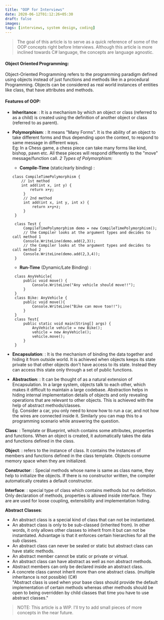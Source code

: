 ```yaml
---
title: "OOP for Interviews"
date: 2020-06-12T01:12:26+05:30
draft: false
images:
tags: [interviews, system design, coding]
---
```

> The goal of this article is to serve as a quick reference of some of the OOP concepts right before Interviews. Although this article is more inclined towards C# language, the concepts are language agnostic.

#### Object Oriented Programming:
Object-Oriented Programming refers to the programming paradigm defined using objects instead of just functions and methods like in a procedural Programming. Objects can be considered as real world instances of entities like class, that have attributes and methods.

#### Features of OOP:
* **Inheritance**:
  : It is a mechanism by which an object or class (referred to as a child) is created using the definition of another object or class (referred to as parent).
- **Polymorphism**:
  : It means "Many Forms". It is the ability of an object to take different forms and thus depending upon the context, to respond to same message in different ways.   
Eg: In a Chess game, a chess piece can take many forms like kind, bishop, pawn etc. All these pieces will respond differently to the "move" message/function call. 
*2 Types of Polymorphism:*
   * **Compile-Time** (static/early binding) : 
   ```
   class CompileTimePolymorphism {
       // 1st method
       int add(int x, int y) {
           return x+y;
        }
        // 2nd method
        int add(int x, int y, int x) {
            return x+y+z;
        }
    }
    
    class Test {
        CompileTimePolymorphism demo = new CompileTimePolymorphism();
        // the Compiler looks at the argument types and decides to call method 1
        Console.WriteLine(demo.add(2,3));
        // the Compiler looks at the argument types and decides to call method 2
        Console.WriteLine(demo.add(2,3,4));
    }
   ```
   * **Run-Time** (Dynamic/Late Binding) :
   ```
    class AnyVehicle{ 
        public void move() { 
            Console.WriteLine("Any vehicle should move!!"); 
        } 
    } 
    class Bike: AnyVehicle { 
        public void move(){ 
            Console.WriteLine("Bike can move too!!"); 
        } 
    } 
    class Test{ 
        public static void main(String[] args) { 
            AnyVehicle vehicle = new Bike(); 
            vehicle = new AnyVehicle(); 
            vehicle.move(); 
        } 
    }
   ```
- **Encapsulation**:
  : It is the mechanism of binding the data together and hiding it from outside world. It is achieved when objects keeps its state private so that other objects don't have access to its state. Instead they can access this state only through a set of public functions.   

- **Abstraction**:
  : It can be thought of as a natural extension of Encapsulation. In a large system, objects talk to each other, which makes it difficult to maintain a large codebase. Abstraction helps in hiding internal implementation details of objects and only revealing operations that are relevant to other objects. This is achieved with the help of abstract methods/classes.   
  Eg. Consider a car, you only need to know how to run a car, and not how the wires are connected inside it. Similarly you can map this to a programming scenario while answering the question.  

**Class**:
: Template or Blueprint, which contains some attributes, properties and functions. When an object is created, it automatically takes the data and functions defined in the class.

**Object**:
: refers to the instance of class. It contains the instances of members and functions defined in the class template. Objects consume memory space when they are initialized.

**Constructor**:
: Special methods whose name is same as class name, they help to initialize the objects. If there is no constructor written, the compiler automatically creates a default constructor.

**Interface**:
: special type of class which contains methods but no definition. Only declaration of methods, properties is allowed inside interface. They are are used for loose coupling, extensibility and implementation hiding.

**Abstract Classes**:
 - An abstract class is a special kind of class that can not be instantiated. 
 - An abstract class is only to be sub-classed (inherited from). In other words, it only allows other classes to inherit from it but can not be instantiated. Advantage is that it enforces certain hierarchies for all the sub classes.
 - An abstract class can never be sealed or static but abstract class can have static methods. 
 - An abstract member cannot be static or private or virtual.
 - An abstract class can have abstract as well as non abstract methods.
 - Abstract members can only be declared inside an abstract class.
 - A concrete class cannot inherit more than one abstract class. (multiple inheritance is not possible) (C#)   
 "Abstract class is used when your base class should provide the default implementation of certain methods whereas other methods should be open to being overridden by child classes that time you have to use abstract classes."

 > NOTE: This article is a WIP. I'll try to add small pieces of more concepts in the near future.



